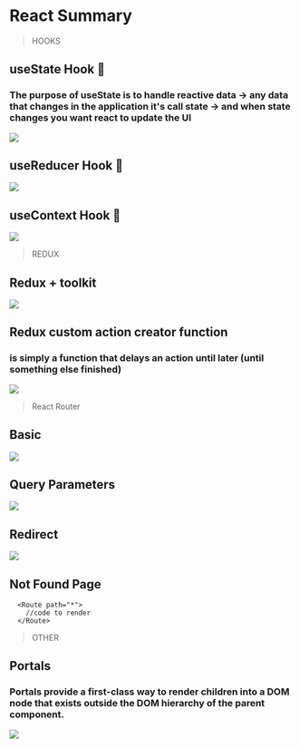 # React Summary
> HOOKS
## useState Hook 🎣
### The purpose of useState is to handle reactive data → any data that changes in the application it's call state → and when state changes you want react to update the UI
![](./images/state.png)
## useReducer Hook 🎣
![](./images/reducer.jpg)
## useContext Hook 🎣
![](./images/context.png)
> REDUX
## Redux + toolkit
![](./images/redux-finale.png)
## Redux custom action creator function
### is simply a function that delays an action until later (until something else finished)
![](./images/thunk.png)
> React Router
## Basic
![](./images/router.png)
## Query Parameters
![](./images/router_params.png)
## Redirect
![](./images/redirect.png)
## Not Found Page
```
  <Route path="*">
    //code to render
  </Route>
```
> OTHER
## Portals
### Portals provide a first-class way to render children into a DOM node that exists outside the DOM hierarchy of the parent component.
![](./images/portal.png)



